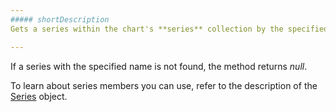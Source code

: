 ```yaml
---
##### shortDescription
Gets a series within the chart's **series** collection by the specified name (see the [name](/api-reference/20%20Data%20Visualization%20Widgets/dxPolarChart/1%20Configuration/series/name.md '/Documentation/ApiReference/Data_Visualization_Widgets/dxPolarChart/Configuration/series/#name') option).

---
```

If a series with the specified name is not found, the method returns *null*.

To learn about series members you can use, refer to the description of the [Series](/api-reference/20%20Data%20Visualization%20Widgets/dxPolarChart/7%20Chart%20Elements/Series '/Documentation/ApiReference/Data_Visualization_Widgets/dxPolarChart/Chart_Elements/Series/') object.